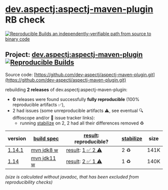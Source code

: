 [dev.aspectj:aspectj-maven-plugin](https://central.sonatype.com/artifact/dev.aspectj/aspectj-maven-plugin/versions) RB check
=======

[![Reproducible Builds](https://reproducible-builds.org/images/logos/rb.svg) an independently-verifiable path from source to binary code](https://reproducible-builds.org/)

## Project: [dev.aspectj:aspectj-maven-plugin](https://central.sonatype.com/artifact/dev.aspectj/aspectj-maven-plugin/versions) [![Reproducible Builds](https://img.shields.io/endpoint?url=https://raw.githubusercontent.com/jvm-repo-rebuild/reproducible-central/master/content/dev/aspectj/aspectj-maven-plugin/badge.json)](https://github.com/jvm-repo-rebuild/reproducible-central/blob/master/content/dev/aspectj/aspectj-maven-plugin/README.md)

Source code: [https://github.com/dev-aspectj/aspectj-maven-plugin.git](https://github.com/dev-aspectj/aspectj-maven-plugin.git)

rebuilding **2 releases** of dev.aspectj:aspectj-maven-plugin:
- **0** releases were found successfully **fully reproducible** (100% reproducible artifacts :white_check_mark:),
- 2 had issues (some unreproducible artifacts :warning:, see eventual :mag: diffoscope and/or :memo: issue tracker links):
  - running [stabilize](doc/stabilize.md) on 2, 2 had all their differences removed :recycle:

| version | [build spec](/BUILDSPEC.md) | [result](https://reproducible-builds.org/docs/jvm/): reproducible? | [stabilize](https://github.com/google/oss-rebuild/blob/main/cmd/stabilize/README.md) | size |
| -- | --------- | ------ | ------ | -- |
| [1.14.1](https://central.sonatype.com/artifact/dev.aspectj/aspectj-maven-plugin/1.14.1/pom) | [mvn jdk8 w](aspectj-maven-plugin-1.14.1.buildspec) | [result](aspectj-maven-plugin-1.14.1.buildinfo): [1 :white_check_mark:  2 :warning:](aspectj-maven-plugin-1.14.1.buildcompare) | 2 :recycle: | 141K |
| [1.14](https://central.sonatype.com/artifact/dev.aspectj/aspectj-maven-plugin/1.14/pom) | [mvn jdk11 w](aspectj-maven-plugin-1.14.buildspec) | [result](aspectj-maven-plugin-1.14.buildinfo): [2 :white_check_mark:  1 :warning:](aspectj-maven-plugin-1.14.buildcompare) | 1 :recycle: | 140K |

<i>(size is calculated without javadoc, that has been excluded from reproducibility checks)</i>
